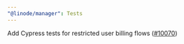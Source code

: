 ```yaml
---
"@linode/manager": Tests
---
```


Add Cypress tests for restricted user billing flows ([#10070](https://github.com/linode/manager/pull/10070))
